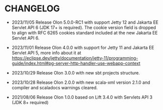 # CHANGELOG

* 2023/11/05 Release Olon 5.0.0-RC1 with support Jetty 12 and Jakarta EE
  Servlet API 6 (JDK 17+ is required). The cookie version field is dropped to
  align with RFC 6265 cookies standard included at the new Jakarta EE Servlet
  API 6.

* 2023/11/01 Release Olon 4.0.0 with support for Jetty 11 and Jakarta EE
  Servlet API 5, more info about it at <https://eclipse.dev/jetty/documentation/jetty-11/programming-guide/index.html#pg-server-http-handler-use-webapp-context>

* 2023/10/29 Release Olon 3.0.0 with new sbt projects structure.

* 2023/10/28 Release Olon 2.0.0 with new scala-xml version 2.1.0 and compiler
  and scaladocs warnings cleared.

* 2021/08/06 Release Olon 1.0.0 based on Lift 3.4.0 with Servlets API 3 (JDK 8+ required)